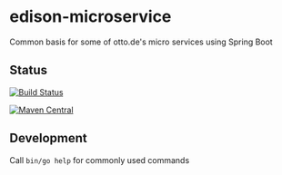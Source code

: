 # edison-microservice
Common basis for some of otto.de's micro services using Spring Boot

## Status
[![Build Status](https://travis-ci.org/otto-de/edison-microservice.svg)](https://travis-ci.org/otto-de/edison-microservice)

[![Maven Central](https://maven-badges.herokuapp.com/maven-central/de.otto.edison/health/badge.svg)](https://maven-badges.herokuapp.com/maven-central/de.otto.edison/health)



## Development

Call `bin/go help` for commonly used commands
